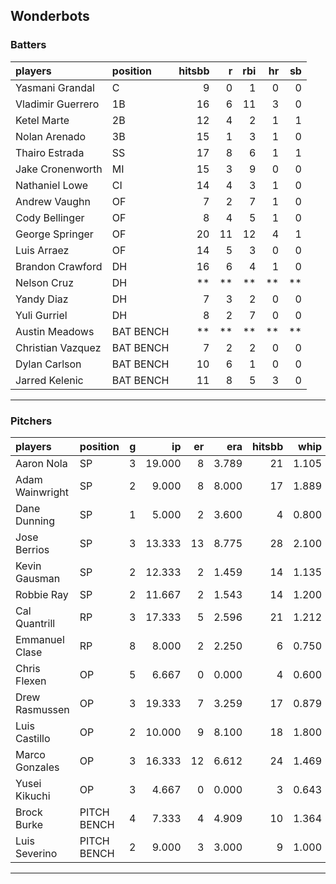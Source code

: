 ## Wonderbots

### Batters

 
|players           |position  | hitsbb|  r| rbi| hr| sb| 
|:-----------------|:---------|------:|--:|---:|--:|--:| 
|Yasmani Grandal   |C         |      9|  0|   1|  0|  0| 
|Vladimir Guerrero |1B        |     16|  6|  11|  3|  0| 
|Ketel Marte       |2B        |     12|  4|   2|  1|  1| 
|Nolan Arenado     |3B        |     15|  1|   3|  1|  0| 
|Thairo Estrada    |SS        |     17|  8|   6|  1|  1| 
|Jake Cronenworth  |MI        |     15|  3|   9|  0|  0| 
|Nathaniel Lowe    |CI        |     14|  4|   3|  1|  0| 
|Andrew Vaughn     |OF        |      7|  2|   7|  1|  0| 
|Cody Bellinger    |OF        |      8|  4|   5|  1|  0| 
|George Springer   |OF        |     20| 11|  12|  4|  1| 
|Luis Arraez       |OF        |     14|  5|   3|  0|  0| 
|Brandon Crawford  |DH        |     16|  6|   4|  1|  0| 
|Nelson Cruz       |DH        |     **| **|  **| **| **| 
|Yandy Diaz        |DH        |      7|  3|   2|  0|  0| 
|Yuli Gurriel      |DH        |      8|  2|   7|  0|  0| 
|Austin Meadows    |BAT BENCH |     **| **|  **| **| **| 
|Christian Vazquez |BAT BENCH |      7|  2|   2|  0|  0| 
|Dylan Carlson     |BAT BENCH |     10|  6|   1|  0|  0| 
|Jarred Kelenic    |BAT BENCH |     11|  8|   5|  3|  0| 


* * *

### Pitchers

 
|players         |position    |  g|     ip| er|   era| hitsbb|  whip| so|  w| sv| 
|:---------------|:-----------|--:|------:|--:|-----:|------:|-----:|--:|--:|--:| 
|Aaron Nola      |SP          |  3| 19.000|  8| 3.789|     21| 1.105| 24|  1|  0| 
|Adam Wainwright |SP          |  2|  9.000|  8| 8.000|     17| 1.889|  2|  0|  0| 
|Dane Dunning    |SP          |  1|  5.000|  2| 3.600|      4| 0.800|  8|  1|  0| 
|Jose Berrios    |SP          |  3| 13.333| 13| 8.775|     28| 2.100| 11|  1|  0| 
|Kevin Gausman   |SP          |  2| 12.333|  2| 1.459|     14| 1.135| 15|  0|  0| 
|Robbie Ray      |SP          |  2| 11.667|  2| 1.543|     14| 1.200| 15|  0|  0| 
|Cal Quantrill   |RP          |  3| 17.333|  5| 2.596|     21| 1.212| 10|  2|  0| 
|Emmanuel Clase  |RP          |  8|  8.000|  2| 2.250|      6| 0.750|  9|  1|  4| 
|Chris Flexen    |OP          |  5|  6.667|  0| 0.000|      4| 0.600|  6|  1|  0| 
|Drew Rasmussen  |OP          |  3| 19.333|  7| 3.259|     17| 0.879| 11|  1|  0| 
|Luis Castillo   |OP          |  2| 10.000|  9| 8.100|     18| 1.800|  9|  0|  0| 
|Marco Gonzales  |OP          |  3| 16.333| 12| 6.612|     24| 1.469| 10|  0|  0| 
|Yusei Kikuchi   |OP          |  3|  4.667|  0| 0.000|      3| 0.643|  8|  0|  1| 
|Brock Burke     |PITCH BENCH |  4|  7.333|  4| 4.909|     10| 1.364|  8|  0|  0| 
|Luis Severino   |PITCH BENCH |  2|  9.000|  3| 3.000|      9| 1.000| 10|  1|  0| 


* * *


